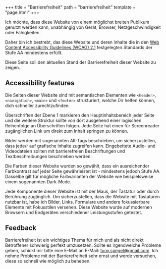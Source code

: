 +++
title = "Barrierefreiheit"
path = "barrierefreiheit"
template = "page.html"
+++

Ich möchte, dass diese Website von einem möglichst breiten Publikum genutzt werden kann, unabhängig von Gerät, Browser, Netzgeschwindigkeit oder Fähigkeiten.

Daher bin ich bestrebt, das diese Website und deren Inhalte die in den 
<a class="text-link" href="https://www.w3.org/TR/WCAG21/" title="Anrufen">Web Content Accessibility Guidelines (WCAG) 2.1</a> festgelegten Standards der Stufe AA mindestens erfüllt.

Diese Seite soll den aktuellen Stand der Barrierefreiheit dieser Website zu zeigen.

## Accessibility features

Die Seiten dieser Website sind mit semantischen Elementen wie `<header>`, `<navigation>`, `<main>` und `<footer>` strukturiert, welche Dir helfen können, dich schneller zurechtzufinden. 

Überschriften der Ebene 1 markieren den Hauptinhaltsbereich jeder Seite und die weitere Struktur sollte
von dort ausgehend einer logischen Reihenfolge an Überschriften folgen. Jede Seite hat einen für Screenreader zugänglichen Link um direkt zum Inhalt springen zu können.

Bilder werden mit sogenannten Alt-Tags beschrieben, um sicherzustellen, dass jede/r auf grafische Inhalte zugreifen kann. Eingebettete Audio- und Videodateien sollten mit barrierefreien Beschriftungen und Textbeschreibungen beschrieben werden. 

Die Farben dieser Website wurden so gewählt, dass ein ausreichender Farbkontrast auf jeder Seite gewährleistet ist - mindestens jedoch Stufe AA. Dasselbe gilt für mögliche Farbvarianten der Website
wie beispielsweise einem sogenannten Dark-Mode.

Jede Komponente dieser Website ist mit der Maus, der Tastatur oder durch Berührung zugänglich. Um sicherzustellen, dass die Website mit Tastaturen nutzbar ist, habe ich Bilder, Links, Formulare und andere fokussierbare Elemente mit Fokusstilen versehen. 
Diese Website wurde auf modernen Browsern und Endgeräten verschiedener Leistungsstufen getestet.

## Feedback
Barrierefreiheit ist ein wichtiges Thema für mich und als nicht direkt Betroffener schwierig
perfekt umzusetzen. Sollte es irgendwelche Probleme geben, schickt mir bitte eine E-Mail an
E-Mail: <a class="text-link no-fetch" href="mailto:tony.spegel@gmail.com" title="E-Mail schreiben">tony.spegel@gmail.com</a>. Ich nehme Probleme mit der Barrierefreiheit sehr ernst und werde versuchen, diese so schnell wie möglich zu beheben. 